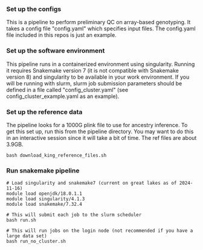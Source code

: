 ### Set up the configs
This is a pipeline to perform preliminary QC on array-based genotyping. It takes a config file "config.yaml" which specifies input files. The config.yaml file included in this repos is just an example.

### Set up the software environment
This pipeline runs in a containerized environment using singularity. Running it requires Snakemake version 7 (it is not compatible with Snakemake version 8) and singularity to be available in your work environment. 
If you will be running with slurm, slurm job submission parameters should be defined in a file called "config_cluster.yaml" (see config_cluster_example.yaml as an example).


### Set up the reference data
The pipeline looks for a 1000G plink file
to use for ancestry inference. To get this set up, run this from the pipeline directory.
You may want to do this in an interactive session since it will take a bit of time. The ref files are about 3.9GB.
```
bash download_king_reference_files.sh
```


### Run snakemake pipeline
```
# Load singularity and snakemake7 (current on great lakes as of 2024-11-16)
module load openjdk/18.0.1.1
module load singularity/4.1.3
module load snakemake/7.32.4

# This will submit each job to the slurm scheduler
bash run.sh

# This will run jobs on the login node (not recommended if you have a large data set)
bash run_no_cluster.sh
```





